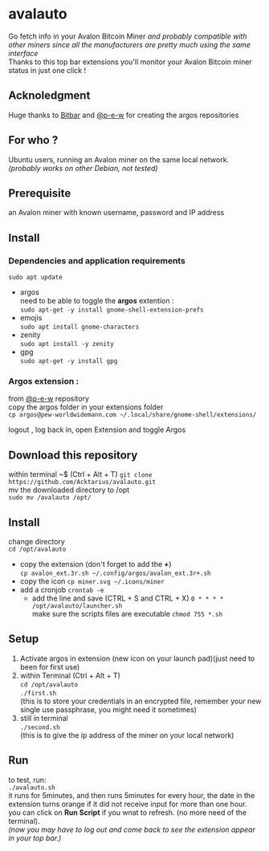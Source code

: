 # avalauto
Go fetch info in your Avalon Bitcoin Miner *and probably compatible with other miners since all the manufacturers are pretty much using the same interface*     
Thanks to this top bar extensions you'll monitor your Avalon Bitcoin miner status in just one click !  

## Acknoledgment
Huge thanks to [Bitbar](https://github.com/matryer/bitbar) and [@p-e-w](https://github.com/p-e-w/argos) for creating the argos repositories  

## For who ?
Ubuntu users, running an Avalon miner on the same local network.  
*(probably works on other Debian, not tested)*  

## Prerequisite
an Avalon miner with known username, password and IP address

## Install
### Dependencies and application requirements
`sudo apt update`  
 * argos  
need to be able to toggle the **argos** extention :  
`sudo apt-get -y install gnome-shell-extension-prefs`  
 * emojis  
`sudo apt install gnome-characters`
 * zenity  
`sudo apt install -y zenity`
 * gpg  
`sudo apt-get -y install gpg`

### Argos extension :
from [@p-e-w](https://github.com/p-e-w/argos) repository  
copy the argos folder in your extensions folder  
`cp argos@pew-worldwidemann.com ~/.local/share/gnome-shell/extensions/`  
  
logout , log back in, open Extension and toggle Argos  

## Download this repository
within terminal ~$  (Ctrl + Alt + T)
`git clone https://github.com/Acktarius/avalauto.git`  
mv the downloaded directory to /opt  
`sudo mv /avalauto /opt/`   

## Install  
change directory  
`cd /opt/avalauto`  
 * copy the extension (don't forget to add the **+**)  
`cp avalon_ext.3r.sh ~/.config/argos/avalon_ext.3r+.sh`  
 * copy the icon
`cp miner.svg ~/.icons/miner`
 * add a cronjob
`crontab -e`
   * add the line and save (CTRL + S and CTRL + X)
    `0 * * * * /opt/avalauto/launcher.sh`      
make sure the scripts files are executable 
`chmod 755 *.sh`

## Setup
1. Activate argos in extension (new icon on your launch pad)(just need to been for first use)  
2. within Terminal (Ctrl + Alt + T)  
   `cd /opt/avalauto`  
   `./first.sh`  
   (this is to store your credentials in an encrypted file, remember your new single use passphrase, you might need it sometimes)  
3. still in terminal  
   `./second.sh`  
   (this is to give the ip address of the miner on your local network)   
## Run  
to test, run:  
`./avalauto.sh`   
it runs for 5minutes, and then runs 5minutes for every hour, the date in the extension turns orange if it did not receive input for more than one hour.   
you can click on **Run Script** if you wnat to refresh. (no more need of the terminal).    
*(now you may have to log out and come back to see the extension appear in your top bar.)*

